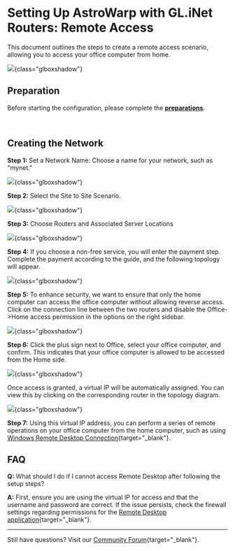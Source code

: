 # Setting Up AstroWarp with GL.iNet Routers: Remote Access

This document outlines the steps to create a remote access scenario, allowing you to access your office computer from home.

![](https://static.gl-inet.com/docs/astrowarp/tutorials/remote_access/scenario_remote_access_topology.jpg){class="glboxshadow"}

## **Preparation**

Before starting the configuration, please complete the [**preparations**](preparation_work.md).

</br>

## **Creating the Network**

**Step 1:** Set a Network Name: Choose a name for your network, such as "mynet."

![](https://static.gl-inet.com/docs/astrowarp/tutorials/remote_access/astrowarp_give_name_for_network.png){class="glboxshadow"}

**Step 2:** Select the Site to Site Scenario.

![](https://static.gl-inet.com/docs/astrowarp/tutorials/remote_access/select_s2s_scenario.png){class="glboxshadow"}

**Step 3:** Choose Routers and Associated Server Locations

![](https://static.gl-inet.com/docs/astrowarp/tutorials/remote_access/astrowarp_select_routers.png){class="glboxshadow"}

**Step 4:** If you choose a non-free service, you will enter the payment step. Complete the payment according to the guide, and the following topology will appear.

![](https://static.gl-inet.com/docs/astrowarp/tutorials/remote_access/astrowarp_s2s_inited_topology.png){class="glboxshadow"}

**Step 5:** To enhance security, we want to ensure that only the home computer can access the office computer without allowing reverse access. Click on the connection line between the two routers and disable the Office->Home access permission in the options on the right sidebar.

![](https://static.gl-inet.com/docs/astrowarp/tutorials/remote_access/astrowarp_set_resource_and_permission.png){class="glboxshadow"}

**Step 6:** Click the plus sign next to Office, select your office computer, and confirm. This indicates that your office computer is allowed to be accessed from the Home side.

![](https://static.gl-inet.com/docs/astrowarp/tutorials/remote_access/astrowarp_select_resource.png){class="glboxshadow"}

Once access is granted, a virtual IP will be automatically assigned. You can view this by clicking on the corresponding router in the topology diagram.

![](https://static.gl-inet.com/docs/astrowarp/tutorials/remote_access/astrowarp_check_virtual_ip.png){class="glboxshadow"}

**Step 7:** Using this virtual IP address, you can perform a series of remote operations on your office computer from the home computer, such as using [Windows Remote Desktop Connection](https://support.microsoft.com/en-us/windows/how-to-use-remote-desktop-5fe128d5-8fb1-7a23-3b8a-41e636865e8c#ID0EDD=Windows_10){target="_blank"}.

## **FAQ** 

**Q:** What should I do if I cannot access Remote Desktop after following the setup steps?

**A:** First, ensure you are using the virtual IP for access and that the username and password are correct. If the issue persists, check the firewall settings regarding permissions for the [Remote Desktop application](https://answers.microsoft.com/en-us/windows/forum/all/windows-firewall-blocks-remote-desktop/e9231961-f579-463d-80be-93e980728a77){target="_blank"}.

---

Still have questions? Visit our [Community Forum](https://forum.gl-inet.com){target="_blank"}.
